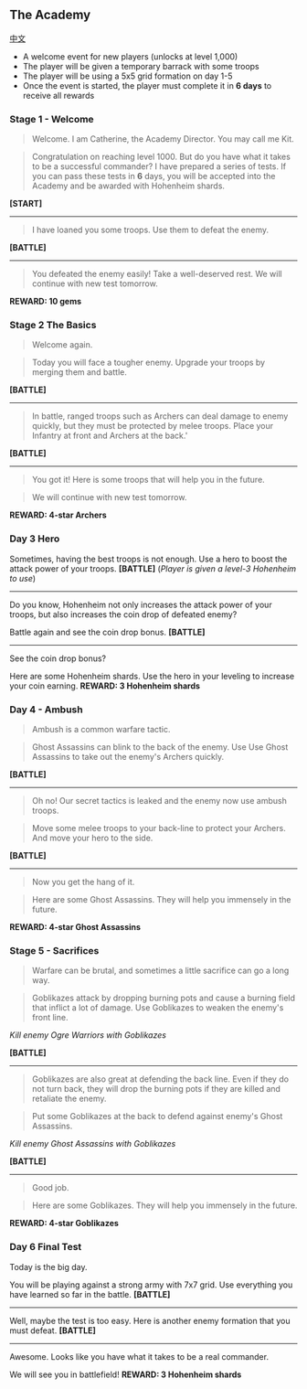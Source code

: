## The Academy

[中文](the-academy.zh.md)

* A welcome event for new players  (unlocks at level 1,000)
* The player will be given a temporary barrack with some troops
* The player will be using a 5x5 grid formation on day 1-5
* Once the event is started, the player must complete it in
**6 days** to receive all rewards

### Stage 1 - Welcome

> Welcome. I am Catherine, the Academy Director. You may call me Kit.

> Congratulation on reaching level 1000. But do you have what it takes to be
> a successful commander? I have prepared a series of tests. If you can pass
> these tests in **6** days, you will be accepted into the Academy and be
> awarded with Hohenheim shards.
 
**[START]**

----
> I have loaned you some troops. Use them to defeat the enemy.
 
**[BATTLE]**

----
> You defeated the enemy easily!
> Take a well-deserved rest. We will continue with new test
> tomorrow.

**REWARD: 10 gems**

### Stage 2 The Basics

> Welcome again.

> Today you will face a tougher enemy. Upgrade your troops by merging
> them and battle.
 
**[BATTLE]**


----
> In battle, ranged troops such as Archers can deal damage to enemy quickly,
> but they must be protected by melee troops. Place your Infantry at front
> and Archers at the back.'

**[BATTLE]**

----
> You got it! Here is some troops that will help you in the future.

> We will continue with new test tomorrow.
 
**REWARD: 4-star Archers**

### Day 3 Hero

Sometimes, having the best troops is not enough. Use a hero to boost
the attack power of your troops. **[BATTLE]** (*Player is given a
level-3 Hohenheim to use*)

----
Do you know, Hohenheim not only increases the attack power of your troops,
but also increases the coin drop of defeated enemy?

Battle again and see the coin drop bonus. **[BATTLE]**

----
See the coin drop bonus?

Here are some Hohenheim shards. Use the hero in your leveling to increase
your coin earning. **REWARD: 3 Hohenheim shards**

### Day 4 - Ambush

> Ambush is a common warfare tactic.

> Ghost Assassins can blink to the back of the enemy. Use Use Ghost Assassins
> to take out the enemy's Archers quickly.

**[BATTLE]**

----
> Oh no! Our secret tactics is leaked and the enemy now use ambush troops.

> Move some melee troops to your back-line to protect your Archers. And move
> your hero to the side.
 
**[BATTLE]**

----
> Now you get the hang of it. 

> Here are some Ghost Assassins. They will help you immensely in the future.

**REWARD: 4-star Ghost Assassins**

### Stage 5 - Sacrifices

> Warfare can be brutal, and sometimes a little sacrifice can go a long way.

> Goblikazes attack by dropping burning pots and cause a burning field that
> inflict a lot of damage. Use Goblikazes to weaken the enemy's front line.

*Kill enemy Ogre Warriors with Goblikazes*

**[BATTLE]**

----
> Goblikazes are also great at defending the back line. Even if they do
> not turn back, they will drop the burning pots if they are killed and
> retaliate the enemy.

> Put some Goblikazes at the back to defend against enemy's Ghost Assassins.

*Kill enemy Ghost Assassins with Goblikazes*

**[BATTLE]**

----
> Good job.

> Here are some Goblikazes. They will help you immensely in the future.

**REWARD: 4-star Goblikazes**

### Day 6 Final Test

Today is the big day.

You will be playing against a strong army with 7x7 grid. Use everything
you have learned so far in the battle. **[BATTLE]**

----
Well, maybe the test is too easy. Here is another enemy formation
that you must defeat. **[BATTLE]**

----
Awesome. Looks like you have what it takes to be a real commander.

We will see you in battlefield! **REWARD: 3 Hohenheim shards**
